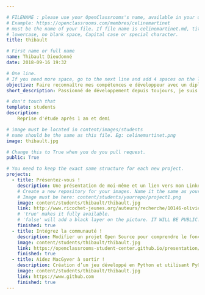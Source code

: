 ```yaml
---

# FILENAME : please use your OpenClassrooms's name, available in your url.
# Example: https://openclassrooms.com/membres/celinemartinet
# must be the name of your file. If file name is celinemartinet.md, title is celinemartinet.
# lowercase, no blank space, Capital case or special character.
title: thibault

# First name or full name
name: Thibault Dieudonné
date: 2018-09-16 19:32

# One line.
# If you need more space, go to the next line and add 4 spaces on the left, as in 'description'.
objective: Faire reconnaître mes compétences e développeur avec un diplome.
short_description: Passionné de développement depuis toujours, je suis aujourd'hui dédié à Python

# don't touch that
template: students
description:
    Reprise d'étude après 1 an et demi

# image must be located in content/images/students
# name should be the same as this file. Eg: celinemartinet.png
image: thibault.jpg

# Change this to True when you do you pull request.
public: True

# You need to keep the exact same structure for each new project.
projects:
  - title: Présentez-vous !
    description: Une présentation de moi-même et un lien vers mon LinkedIn.
    # Create a new repository for your images. Name it the same as your nickname and profile picture.
    # Image must be here: content/students/yourrepo/project1.png
    image: content/students/thibault/thibault.jpg
    link: http://www.ricochet-jeunes.org/auteurs/recherche/10146-olivier-vogel
    # 'true' makes it fully available.
    # 'false' will add a black layer on the picture. IT WILL BE PUBLIC!
    finished: true
  - title: Intégrez la communauté !
    description: Modifier un projet Open Source pour comprendre le fonctionnement de Git, de Github et des pull requests. 
    image: content/students/thibault/thibault.jpg
    link: https://openclassrooms-student-center.github.io/presentation/students/ratus.html
    finished: true
  - title: Aidez MacGyver à sortir !
    description: Création d’un jeu développé en Python et utilisant PyGame.
    image: content/students/thibault/thibault.jpg
    link: https://www.github.com
    finished: true
---
```

